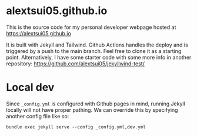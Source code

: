 # alextsui05.github.io

This is the source code for my personal developer webpage hosted at https://alextsui05.github.io

It is built with Jekyll and Tailwind.
Github Actions handles the deploy and is triggered by a push to the main branch.
Feel free to clone it as a starting point.
Alternatively, I have some starter code with some more info in another repository: https://github.com/alextsui05/jekyllwind-test/

# Local dev

Since `_config.yml` is configured with Github pages in mind, running Jekyll locally will not have proper pathing.
We can override this by specifying another config file like so:

```
bundle exec jekyll serve --config _config.yml,dev.yml
```

